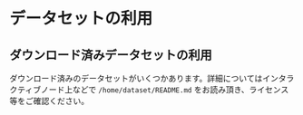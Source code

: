 
# データセットの利用

## ダウンロード済みデータセットの利用

ダウンロード済みのデータセットがいくつかあります。詳細についてはインタラクティブノード上などで `/home/dataset/README.md` をお読み頂き、ライセンス等をご確認ください。

